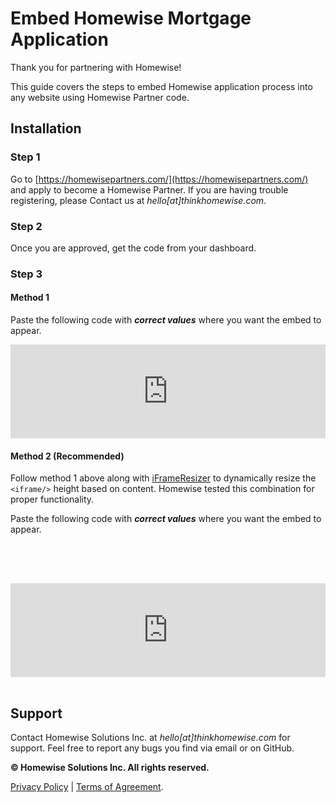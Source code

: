 # Embed Homewise Mortgage Application
Thank you for partnering with Homewise!

This guide covers the steps to embed Homewise application process into any website using Homewise Partner code.

## Installation

### Step 1
Go to [https://homewisepartners.com/](https://homewisepartners.com/) and apply to become a Homewise Partner. 
If you are having trouble registering, please Contact us at *hello[at]thinkhomewise.com*.

### Step 2
Once you are approved, get the code from your dashboard.

### Step 3
#### Method 1
Paste the following code with ***correct values*** where you want the embed to appear.

<pre>
<iframe id="homewise" src="https://my.thinkhomewise.com/partner/<b>{partner_code}</b>/embed" frameborder="0" border="0"></iframe>
</pre>

#### Method 2 (Recommended)
Follow method 1 above along with [iFrameResizer](http://davidjbradshaw.github.io/iframe-resizer/) to dynamically resize 
the `<iframe/>` height based on content. Homewise tested this combination for proper functionality.

Paste the following code with ***correct values*** where you want the embed to appear.

<pre>
<script src="<b>https://example.com/path/to/</b>iframeResizer.min.js"></script>
<style>iframe { width: 1px; min-width: 100%; }</style>
<iframe id="homewise" src="https://my.thinkhomewise.com/partner/<b>{partner_code}</b>/embed" frameborder="0" border="0"></iframe>
<script>iFrameResize({ heightCalculationMethod: 'max', resizeFrom: 'child' }, '#homewise');</script>
</pre>
   
## Support
Contact Homewise Solutions Inc. at *hello[at]thinkhomewise.com* for support. Feel free to report any bugs you find via 
email or on GitHub.

**© Homewise Solutions Inc. All rights reserved.**

[Privacy Policy](https://thinkhomewise.com/page/privacy) | [Terms of Agreement](https://thinkhomewise.com/page/terms).
